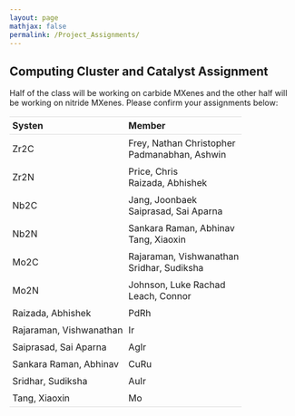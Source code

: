 ```yaml
---
layout: page
mathjax: false
permalink: /Project_Assignments/
---
```


## Computing Cluster and Catalyst Assignment

Half of the class will be working on carbide MXenes and the other half will be working on nitride MXenes. Please confirm your assignments below:
<style>
table {
    width:100%;
}
table, th, td {
    border-collapse: collapse;
}
th, td {
    padding: 5px;
    text-align: left;
}
th {
    border-top: 1px solid #ddd;
    border-bottom: 1px solid #ddd;
}
tr.last
{
    border-bottom: 1px solid #ddd;
}
table#t01 tr:nth-child(even) {
    background-color: #eee;
}
table#t01 tr:nth-child(odd) {
   background-color:#fff;
}
table#t01 th    {
    background-color: black;
    color: white;
}
</style>
<table>
<tr>
    <th>Systen</th>
    <th>Member</th>
</tr>
<tr>
    <td>Zr2C</td>
    <td>Frey, Nathan Christopher<br>
        Padmanabhan, Ashwin </td>
</tr>
<tr>
    <td>Zr2N </td>
    <td>Price, Chris <br>
        Raizada, Abhishek </td>
</tr>
<tr>
    <td>Nb2C</td>
    <td>Jang, Joonbaek <br>
    Saiprasad, Sai Aparna</td>
</tr>
<tr>
    <td>Nb2N</td>
    <td>Sankara Raman, Abhinav <br>
    Tang, Xiaoxin </td>
</tr>
<tr>
    <td>Mo2C</td>
    <td>Rajaraman, Vishwanathan <br>
    Sridhar, Sudiksha </td>
</tr>
<tr>
    <td>Mo2N</td>
    <td>Johnson, Luke Rachad<br>
    Leach, Connor</td>
</tr>
<tr>
    <td>Raizada, Abhishek </td>
    <td>PdRh</td>
</tr>
<tr>
    <td>Rajaraman, Vishwanathan </td>
    <td>Ir</td>
</tr>
<tr>
    <td>Saiprasad, Sai Aparna</td>
    <td>AgIr</td>
</tr>
<tr>
    <td>Sankara Raman, Abhinav </td>
    <td>CuRu</td>
</tr>
<tr>
    <td>Sridhar, Sudiksha </td>
    <td>AuIr</td>
</tr>
<tr class="last">
    <td>Tang, Xiaoxin </td>
    <td>Mo</td>
</tr>

</table>
